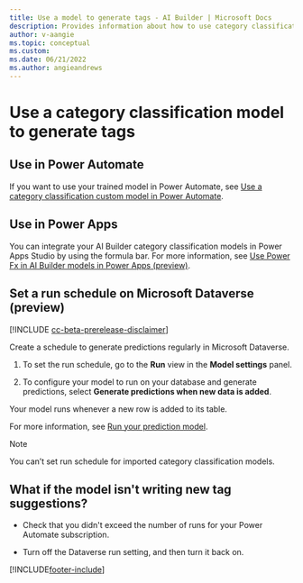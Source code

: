 ```yaml
---
title: Use a model to generate tags - AI Builder | Microsoft Docs
description: Provides information about how to use category classification model–generated tags, and some troubleshooting information
author: v-aangie 
ms.topic: conceptual
ms.custom: 
ms.date: 06/21/2022
ms.author: angieandrews 
---
```


# Use a category classification model to generate tags

## Use in Power Automate

If you want to use your trained model in Power Automate, see [Use a category classification custom model in Power Automate](text-classification-model-in-flow.md).

<a name="set-run-schedule-on-common-data-service"></a>

## Use in Power Apps

You can integrate your AI Builder category classification models in Power Apps Studio by using the formula bar. For more information, see [Use Power Fx in AI Builder models in Power Apps (preview)](powerfx-in-powerapps.md).

## Set a run schedule on Microsoft Dataverse (preview)

[!INCLUDE [cc-beta-prerelease-disclaimer](includes/cc-beta-prerelease-disclaimer.md)]

Create a schedule to generate predictions regularly in Microsoft Dataverse.

1. To set the run schedule, go to the **Run** view in the **Model settings** panel.

1. To configure your model to run on your database and generate predictions, select **Generate predictions when new data is added**.

Your model runs whenever a new row is added to its table.

For more information, see [Run your prediction model](prediction-use.md#prediction-run).

> [!NOTE]
>You can’t set run schedule for imported category classification models.

## What if the model isn't writing new tag suggestions?

- Check that you didn't exceed the number of runs for your Power Automate subscription.

- Turn off the Dataverse run setting, and then turn it back on.

[!INCLUDE[footer-include](includes/footer-banner.md)]
